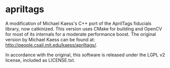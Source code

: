 apriltags
=========

A modification of Michael Kaess's C++ port of the AprilTags fiducials library, now catkinized. This version uses CMake for building and OpenCV for most of its internals for a moderate performance boost. The original version by Michael Kaess can be found at: http://people.csail.mit.edu/kaess/apriltags/.

In accordance with the original, this software is released under the LGPL v2 license, included as LICENSE.txt.
